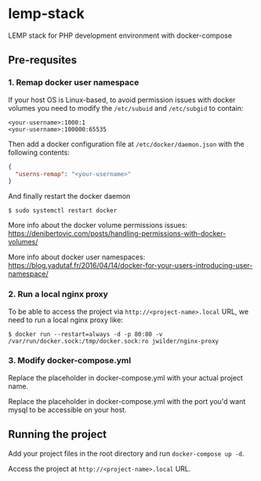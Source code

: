 # lemp-stack
LEMP stack for PHP development environment with docker-compose

## Pre-requsites

### 1. Remap docker user namespace
If your host OS is Linux-based, to avoid permission issues with docker volumes you need to modify the `/etc/subuid` and `/etc/subgid` to contain:
```
<your-username>:1000:1
<your-username>:100000:65535
```
Then add a docker configuration file at `/etc/docker/daemon.json` with the following contents:
```json
{
  "userns-remap": "<your-username>"
}
```

And finally restart the docker daemon
```
$ sudo systemctl restart docker
```

More info about the docker volume permissions issues:
https://denibertovic.com/posts/handling-permissions-with-docker-volumes/

More info about docker user namespaces:
https://blog.yadutaf.fr/2016/04/14/docker-for-your-users-introducing-user-namespace/

### 2. Run a local nginx proxy
To be able to access the project via `http://<project-name>.local` URL, we need to run a local nginx proxy like:
```
$ docker run --restart=always -d -p 80:80 -v /var/run/docker.sock:/tmp/docker.sock:ro jwilder/nginx-proxy
```

### 3. Modify docker-compose.yml
Replace the <project-name> placeholder in docker-compose.yml with your actual project name.

Replace the <mysql-host-port> placeholder in docker-compose.yml with the port you'd want mysql to be accessible on your host.

## Running the project
Add your project files in the root directory and run `docker-compose up -d`. 

Access the project at `http://<project-name>.local` URL.
